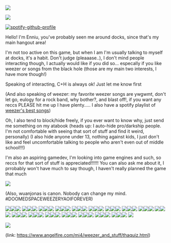 ![](https://files.catbox.moe/iyc101.jpeg)


![](https://komarev.com/ghpvc/?username=plutopawzz&color=BECC41&style=for-the-badge)

[![spotify-github-profile](https://spotify-github-profile.kittinanx.com/api/view?uid=31nlxgfjxx4ezh3trhymv2ij57um&cover_image=true&theme=natemoo-re&show_offline=false&background_color=121212&interchange=false&bar_color=53b14f&bar_color_cover=false)](https://github.com/kittinan/spotify-github-profile)

Hello! I'm Enniu, you've probably seen me around docks, since that's my main hangout area!

I'm not too active on this game, but when I am I'm usually talking to myself at docks, it's a habit. Don't judge (pleaaase..), I don't mind people interacting though, I actually would like if you did so... especally if you like weezer or songs from the black hole (those are my main two interests, I have more though!)

Speaking of interacting, C+H is always ok! Just let me know first

(And also speaking of weezer: my favorite weezer songs are ywgwmt, don't let go, eulogy for a rock band, why bother?, and blast off!, if you want any reccs PLEASE hit me up I have plenty..... I also have a spotify playlist of [weezer's best songs](https://open.spotify.com/playlist/0VTlfNujsvm290gebIpsHv?si=1ded3501eb5a4bf9))

Oh, I also tend to block/hide freely, if you ever want to know why, just send me something on my atabook (heads up: I auto-hide pro/darkship people. I'm not comfortable with seeing that sort of stuff and find it weird, personally) (I also hide anyone under 13, nothing against kids, I just don't like and feel uncomfortable talking to people who aren't even out of middle school!!!)

I'm also an aspiring gamedev, I'm looking into game engines and such, so reccs for that sort of stuff is appreciated!!!!!! You can also ask me about it, I prrobably won't have much to say though, I haven't really planned the game that much


![](https://files.catbox.moe/ma7swa.jpg)

(Also, wuanjonas is canon. Nobody can change my mind. #DOOMEDSPACEWEEZERYAOIFOREVER)

![](https://files.catbox.moe/rb0x8l.png)![](https://files.catbox.moe/t54h1l.gifv)![](https://files.catbox.moe/6ixhve.png)
![](https://files.catbox.moe/pfisqj.gif)![](https://files.catbox.moe/0k8za4.png)![](https://files.catbox.moe/9dacgi.gif)
![](https://files.catbox.moe/hvl579.gif)![](https://files.catbox.moe/icizng.gif)![](https://files.catbox.moe/k1swwh.webp)
![](https://files.catbox.moe/fiky1f.png)![](https://files.catbox.moe/f6j8vd.jpeg)![](https://files.catbox.moe/xpf1wu.webp)
![](https://files.catbox.moe/dqage5.webp)![](https://files.catbox.moe/g7wioi.webp)![](https://files.catbox.moe/tklk0o.jpg)
![](https://files.catbox.moe/nxmm11.jpeg)![](https://files.catbox.moe/zfzxlz.gif)![](https://files.catbox.moe/m8q66f.jpg)
![](https://files.catbox.moe/vznr2z.pnj)![](https://files.catbox.moe/hwcf6o.png)![](https://files.catbox.moe/h797b0.webp)
![](https://files.catbox.moe/fkcisu.pnj)![](https://files.catbox.moe/lbgt3d.webp)![](https://files.catbox.moe/1q6iff.gif)
![](https://files.catbox.moe/chcfly.png)![](https://files.catbox.moe/p68a3c.gif)![](https://files.catbox.moe/w3uclb.png)
![](https://files.catbox.moe/ybb156.png)![](https://files.catbox.moe/zze4da.png)![](https://files.catbox.moe/lzqfvm.webp)
![](https://files.catbox.moe/btj5jj.png)![](https://files.catbox.moe/16wy5n.jpg)![](https://files.catbox.moe/h797b0.webp)
![](https://files.catbox.moe/oj9zgq.png)![](https://files.catbox.moe/49wzwr.png)![](https://files.catbox.moe/hj27k3.png)
![](https://files.catbox.moe/bqifd0.png)![](https://files.catbox.moe/b9z6ik.png)![](https://files.catbox.moe/md71q9.png)
![](https://files.catbox.moe/yntj6c.png)![](https://files.catbox.moe/jaxumc.gif)![](https://files.catbox.moe/46009h.png)
![](https://files.catbox.moe/mz2dam.png)![](https://files.catbox.moe/vznr2z.pnj)![](https://files.catbox.moe/t0lmbz.png)
![](https://files.catbox.moe/bh93mb.gif)![](https://files.catbox.moe/cqlugb.png)![](https://files.catbox.moe/5ihckx.jpg)
![](https://files.catbox.moe/xr67hf.gifv)![](https://files.catbox.moe/n36zkp.gif)![](https://files.catbox.moe/d1njxf.pnj)
![](https://files.catbox.moe/ri4rbe.gifv)

![](https://files.catbox.moe/vo4dbw.jpeg)

(link: https://www.angelfire.com/mi4/weezer_and_stuff/thaquiz.html)
